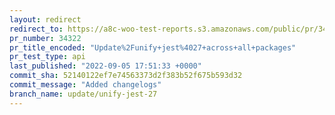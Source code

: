 ```yaml
---
layout: redirect
redirect_to: https://a8c-woo-test-reports.s3.amazonaws.com/public/pr/34322/api/index.html
pr_number: 34322
pr_title_encoded: "Update%2Funify+jest%4027+across+all+packages"
pr_test_type: api
last_published: "2022-09-05 17:51:33 +0000"
commit_sha: 52140122ef7e74563373d2f383b52f675b593d32
commit_message: "Added changelogs"
branch_name: update/unify-jest-27
---
```

